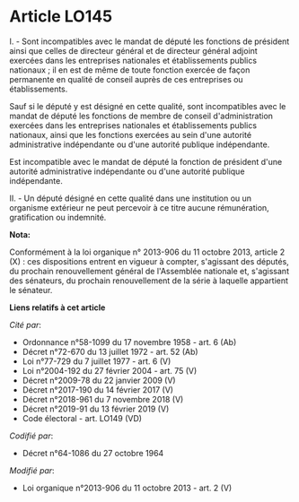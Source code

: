 # Article LO145

I. - Sont incompatibles avec le mandat de député les fonctions de président ainsi que celles de directeur général et de
directeur général adjoint exercées dans les entreprises nationales et établissements publics nationaux ; il en est de même de
toute fonction exercée de façon permanente en qualité de conseil auprès de ces entreprises ou établissements.

Sauf si le député y est désigné en cette qualité, sont incompatibles avec le mandat de député les fonctions de membre de
conseil d'administration exercées dans les entreprises nationales et établissements publics nationaux, ainsi que les
fonctions exercées au sein d'une autorité administrative indépendante ou d'une autorité publique indépendante. 

Est incompatible avec le mandat de député la fonction de président d'une autorité administrative indépendante ou d'une
autorité publique indépendante. 

II. - Un député désigné en cette qualité dans une institution ou un organisme extérieur ne peut percevoir à ce titre aucune
rémunération, gratification ou indemnité.

**Nota:**

Conformément à la loi organique n° 2013-906 du 11 octobre 2013, article 2 (X) : ces dispositions entrent en vigueur à
compter, s'agissant des députés, du prochain renouvellement général de l'Assemblée nationale et, s'agissant des sénateurs, du
prochain renouvellement de la série à laquelle appartient le sénateur.

**Liens relatifs à cet article**

_Cité par_:

  - Ordonnance n°58-1099 du 17 novembre 1958 - art. 6 (Ab)
  - Décret n°72-670 du 13 juillet 1972 - art. 52 (Ab)
  - Loi n°77-729 du 7 juillet 1977 - art. 6 (V)
  - Loi n°2004-192 du 27 février 2004 - art. 75 (V)
  - Décret n°2009-78 du 22 janvier 2009 (V)
  - Décret n°2017-190 du 14 février 2017 (V)
  - Décret n°2018-961 du 7 novembre 2018 (V)
  - Décret n°2019-91 du 13 février 2019 (V)
  - Code électoral - art. LO149 (VD)

_Codifié par_:

  - Décret n°64-1086 du 27 octobre 1964

_Modifié par_:

  - Loi organique n°2013-906 du 11 octobre 2013 - art. 2 (V)
